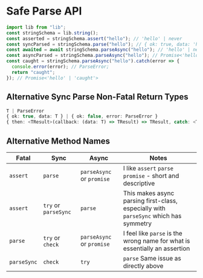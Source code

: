 # Safe Parse API

```ts
import lib from "lib";
const stringSchema = lib.string();
const asserted = stringSchema.assert("hello"); // 'hello' | never
const syncParsed = stringSchema.parse("hello"); // { ok: true, data: 'hello' } | { ok: false, error: ParseError }
const awaited = await stringSchema.parseAsync("hello"); // 'hello' | never
const asyncParsed = stringSchema.parseAsync("hello"); // Promise<'hello' | never>
const caught = stringSchema.parseAsync("hello").catch(error => {
  console.error(error); // ParseError;
  return "caught";
}); // Promise<'hello' | 'caught'>
```

## Alternative Sync Parse Non-Fatal Return Types

```ts
T | ParseError
{ ok: true, data: T } | { ok: false, error: ParseError }
{ then: <TResult>(callback: (data: T) => TResult) => TResult, catch: <TResult>(callback: (error: ParseError) => TResult) => TResult }
```

## Alternative Method Names

| Fatal       | Sync                 | Async                     | Notes                                                                                |
| ----------- | -------------------- | ------------------------- | ------------------------------------------------------------------------------------ |
| `assert`    | `parse`              | `parseAsync` or `promise` | I like `assert` `parse` `promise` - short and descriptive                            |
| `assert`    | `try` or `parseSync` | `parse`                   | This makes async parsing first-class, especially with `parseSync` which has symmetry |
| `parse`     | `try` or `check`     | `parseAsync` or `promise` | I feel like `parse` is the wrong name for what is essentially an assertion           |
| `parseSync` | `check`              | `try`                     | `parse` Same issue as directly above                                                 |
